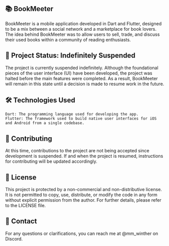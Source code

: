 ## 📚 BookMeeter
BookMeeter is a mobile application developed in Dart and Flutter, designed to be a mix between a social network and a marketplace for book lovers. The idea behind BookMeeter was to allow users to sell, trade, and discuss their used books within a community of reading enthusiasts.

## 🚨 Project Status: Indefinitely Suspended
The project is currently suspended indefinitely. Although the foundational pieces of the user interface (UI) have been developed, the project was halted before the main features were completed. As a result, BookMeeter will remain in this state until a decision is made to resume work in the future.

## 🛠️ Technologies Used
    Dart: The programming language used for developing the app.
    Flutter: The framework used to build native user interfaces for iOS and Android from a single codebase.

## 📝 Contributing
At this time, contributions to the project are not being accepted since development is suspended. If and when the project is resumed, instructions for contributing will be updated accordingly.

## 🚫 License
This project is protected by a non-commercial and non-distributive license. It is not permitted to copy, use, distribute, or modify the code in any form without explicit permission from the author. For further details, please refer to the LICENSE file.

## 📧 Contact
For any questions or clarifications, you can reach me at @mm_winther on Discord.

